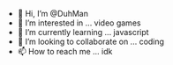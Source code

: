 - 👋 Hi, I’m @DuhMan
- 👀 I’m interested in ... video games
- 🌱 I’m currently learning ... javascript
- 💞️ I’m looking to collaborate on ... coding
- 📫 How to reach me ... idk

<!---
DuhMan12/DuhMan12 is a ✨ special ✨ repository because its `README.md` (this file) appears on your GitHub profile.
You can click the Preview link to take a look at your changes.
--->
